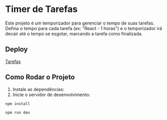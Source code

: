 # Timer de Tarefas

Este projeto é um temporizador para gerenciar o tempo de suas tarefas. Defina o tempo para cada tarefa (ex: "React - 1 horas") e o temporizador irá decair até o tempo se esgotar, marcando a tarefa como finalizada.
## Deploy 
[Tarefas](https://tarefas-dusky.vercel.app/)

## Como Rodar o Projeto

1. Instale as dependências:
2. Inicie o servidor de desenvolvimento:
```bash
npm install

npm run dev


